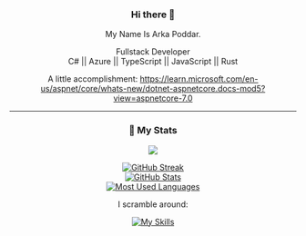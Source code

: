 <div align="center">
  
### Hi there 👋

My Name Is Arka Poddar.

Fullstack Developer<br/>
C# || Azure || TypeScript || JavaScript || Rust 

A little accomplishment:  https://learn.microsoft.com/en-us/aspnet/core/whats-new/dotnet-aspnetcore.docs-mod5?view=aspnetcore-7.0
  
---
### 🔖 My Stats

[![](https://komarev.com/ghpvc/?username=postmeback&style=flat-square&color=C691E9)](https://github.com/antonkomarev/github-profile-views-counter)

[![GitHub Streak](https://github-readme-streak-stats.herokuapp.com?user=postmeback&theme=material-palenight&hide_border=true)](https://git.io/streak-stats)
  <br/>
[![GitHub Stats](https://github-readme-stats.vercel.app/api?username=postmeback&show_icons=true&hide_border=true&theme=material-palenight&count_private=true)](https://github.com/anuraghazra/github-readme-stats)
  <br/>
[![Most Used Languages](https://github-readme-stats.vercel.app/api/top-langs/?username=postmeback&theme=dark&hide_langs_below=1)](https://github.com/anuraghazra/github-readme-stats)

I scramble around:

[![My Skills](https://skillicons.dev/icons?i=ts,cs,dotnet,js,jquery,angular,azure,vscode,visualstudio,git,css,rust,python&theme=dark)](https://skillicons.dev)
</div>
